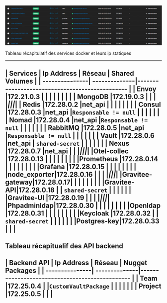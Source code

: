 
![Schéma auth](./healthcheck_ldap_keycloak_postgres_phpadmin.png)

Tableau récapitulatif des services docker et leurs ip statiques 

-----------------------------------------------------------------------------------
| Services       | Ip Address    | Réseau                | Shared Volumes         |
| ---------------| --------------|----------------------------------------------- |
| **Envoy**      |172.21.0.3     |                       |                        |
|                |               |                       |                        |
| **MongoDB**    |172.19.0.3     |                       |                        |
|****************|***************|***********************|************************|
| **Redis**      |172.28.0.2     |net_api                |                        |
|                |               |                       |                        |
| **Consul**     |172.28.0.3     |net_api                |`Responsable != null`   |
|                |               |                       |                        |
| **Nomad**      |172.28.0.4     |net_api                |`Responsable != null`   |
|                |               |                       |                        |
| **RabbitMQ**   |172.28.0.5     |net_api                |`Responsable != null`   |
|                |               |                       |                        |
| **Vault**      |172.28.0.6     |net_api                | `shared-secret`        |
|                |               |                       |                        |
| **Nexus**      |172.28.0.7     |net_api                |                        |
|****************|***************|***********************|************************|
|**Otel-collec** |172.28.0.13    |                       |                        |
|                |               |                       |                        |
|**Prometheus**  |172.28.0.14    |                       |                        |
|                |               |                       |                        |
|**Grafana**     |172.28.0.15    |                       |                        |
|                |               |                       |                        |
|**node_exporter**|172.28.0.16   |                       |                        |
|****************|***************|***********************|************************|
|**Gravitee-gateway**|172.28.0.17|                       |                        |
|                |               |                       |                        |
|**Gravitee-API**|172.28.0.18    |                       | `shared-secret`        |
|                |               |                       |                        |
|**Gravitee-UI** |172.28.0.19    |                       |                        |
|****************|***************|***********************|************************|
|**Phpadminldap**|172.28.0.30    |                       |                        |
|                |               |                       |                        |
|**Openldap**    |172.28.0.31    |                       |                        |
|                |               |                       |                        |
|**Keycloak**    |172.28.0.32    |                       | `shared-secret`        |
|                |               |                       |                        |
|**Postgres-key**|172.28.0.33    |                       |                        |
-----------------------------------------------------------------------------------

Tableau récapitualif des API backend
-----------------------------------------------------------------------------------
| Backend API    | Ip Address    | Réseau                | Nugget Packages        |
| ---------------| --------------|----------------------------------------------- |
| **Team**       |172.25.0.4     |                       |`CustomVaultPackage`    |
|                |               |                       |                        |
| **Project**    |172.25.0.5     |                       |                        |
-----------------------------------------------------------------------------------
